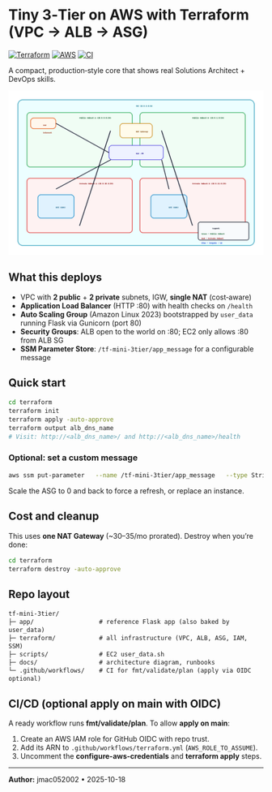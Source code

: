 
# Tiny 3‑Tier on AWS with Terraform (VPC → ALB → ASG)

[![Terraform](https://img.shields.io/badge/IaC-Terraform-7B42BC.svg)](#)
[![AWS](https://img.shields.io/badge/Cloud-AWS-FF9900.svg)](#)
[![CI](https://img.shields.io/badge/GitHub%20Actions-enabled-brightgreen.svg)](#)

A compact, production‑style core that shows real Solutions Architect + DevOps skills.

<p align="center">
  <img src="docs/diagram.png" alt="Architecture Diagram" width="750"/>
</p>

## What this deploys
- VPC with **2 public** + **2 private** subnets, IGW, **single NAT** (cost‑aware)
- **Application Load Balancer** (HTTP :80) with health checks on `/health`
- **Auto Scaling Group** (Amazon Linux 2023) bootstrapped by `user_data` running Flask via Gunicorn (port 80)
- **Security Groups**: ALB open to the world on :80; EC2 only allows :80 from ALB SG
- **SSM Parameter Store**: `/tf-mini-3tier/app_message` for a configurable message

## Quick start
```bash
cd terraform
terraform init
terraform apply -auto-approve
terraform output alb_dns_name
# Visit: http://<alb_dns_name>/ and http://<alb_dns_name>/health
```

### Optional: set a custom message
```bash
aws ssm put-parameter   --name /tf-mini-3tier/app_message   --type String --value "Hello from SSM!" --overwrite
```
Scale the ASG to 0 and back to force a refresh, or replace an instance.

## Cost and cleanup
This uses **one NAT Gateway** (~$30–$35/mo prorated). Destroy when you’re done:
```bash
cd terraform
terraform destroy -auto-approve
```

## Repo layout
```
tf-mini-3tier/
├─ app/                  # reference Flask app (also baked by user_data)
├─ terraform/            # all infrastructure (VPC, ALB, ASG, IAM, SSM)
├─ scripts/              # EC2 user_data.sh
├─ docs/                 # architecture diagram, runbooks
└─ .github/workflows/    # CI for fmt/validate/plan (apply via OIDC optional)
```

## CI/CD (optional apply on main with OIDC)
A ready workflow runs **fmt/validate/plan**. To allow **apply on main**:
1. Create an AWS IAM role for GitHub OIDC with repo trust.
2. Add its ARN to `.github/workflows/terraform.yml` (`AWS_ROLE_TO_ASSUME`).
3. Uncomment the **configure-aws-credentials** and **terraform apply** steps.

---

**Author:** jmac052002 • 2025-10-18
